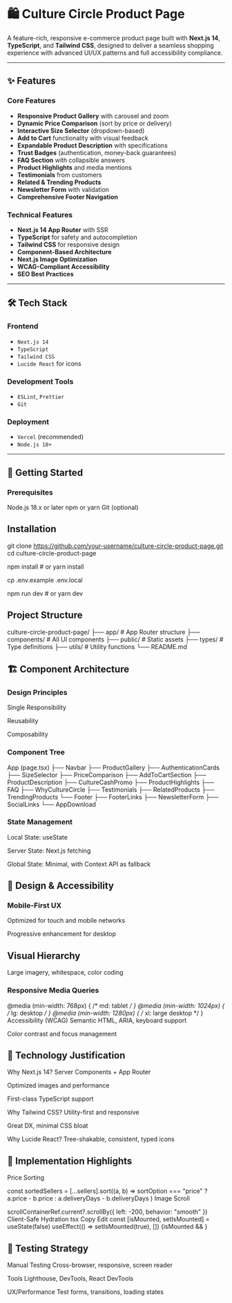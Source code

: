 # 🛍️ Culture Circle Product Page

A feature-rich, responsive e-commerce product page built with **Next.js 14**, **TypeScript**, and **Tailwind CSS**, designed to deliver a seamless shopping experience with advanced UI/UX patterns and full accessibility compliance.

---

## ✨ Features

### Core Features

- **Responsive Product Gallery** with carousel and zoom
- **Dynamic Price Comparison** (sort by price or delivery)
- **Interactive Size Selector** (dropdown-based)
- **Add to Cart** functionality with visual feedback
- **Expandable Product Description** with specifications
- **Trust Badges** (authentication, money-back guarantees)
- **FAQ Section** with collapsible answers
- **Product Highlights** and media mentions
- **Testimonials** from customers
- **Related & Trending Products**
- **Newsletter Form** with validation
- **Comprehensive Footer Navigation**

### Technical Features

- **Next.js 14 App Router** with SSR
- **TypeScript** for safety and autocompletion
- **Tailwind CSS** for responsive design
- **Component-Based Architecture**
- **Next.js Image Optimization**
- **WCAG-Compliant Accessibility**
- **SEO Best Practices**

---

## 🛠 Tech Stack

### Frontend

- `Next.js 14`
- `TypeScript`
- `Tailwind CSS`
- `Lucide React` for icons

### Development Tools

- `ESLint`, `Prettier`
- `Git`

### Deployment

- `Vercel` (recommended)
- `Node.js 18+`

---

## 🚀 Getting Started

### Prerequisites

Node.js 18.x or later
npm or yarn
Git (optional)

## Installation

git clone https://github.com/your-username/culture-circle-product-page.git
cd culture-circle-product-page

npm install # or yarn install

cp .env.example .env.local

npm run dev # or yarn dev

## Project Structure

culture-circle-product-page/
├── app/                          # App Router structure
├── components/                   # All UI components
├── public/                       # Static assets
├── types/                        # Type definitions
├── utils/                        # Utility functions
└── README.md

## 🏗 Component Architecture

### Design Principles

Single Responsibility

Reusability

Composability

### Component Tree

App (page.tsx)
├── Navbar
├── ProductGallery
├── AuthenticationCards
├── SizeSelector
├── PriceComparison
├── AddToCartSection
├── ProductDescription
├── CultureCashPromo
├── ProductHighlights
├── FAQ
├── WhyCultureCircle
├── Testimonials
├── RelatedProducts
├── TrendingProducts
└── Footer
    ├── FooterLinks
    ├── NewsletterForm
    ├── SocialLinks
    └── AppDownload

### State Management

Local State: useState

Server State: Next.js fetching

Global State: Minimal, with Context API as fallback

## 🎨 Design & Accessibility

### Mobile-First UX
Optimized for touch and mobile networks

Progressive enhancement for desktop

## Visual Hierarchy
Large imagery, whitespace, color coding

### Responsive Media Queries

@media (min-width: 768px) { /* md: tablet */ }
@media (min-width: 1024px) { /* lg: desktop */ }
@media (min-width: 1280px) { /* xl: large desktop */ }
Accessibility (WCAG)
Semantic HTML, ARIA, keyboard support

Color contrast and focus management

## 🧠 Technology Justification

Why Next.js 14?
Server Components + App Router

Optimized images and performance

First-class TypeScript support

Why Tailwind CSS?
Utility-first and responsive

Great DX, minimal CSS bloat

Why Lucide React?
Tree-shakable, consistent, typed icons

## 🔧 Implementation Highlights

Price Sorting

const sortedSellers = [...sellers].sort((a, b) =>
  sortOption === "price" ? a.price - b.price : a.deliveryDays - b.deliveryDays
)
Image Scroll

scrollContainerRef.current?.scrollBy({ left: -200, behavior: "smooth" })
Client-Safe Hydration
tsx
Copy
Edit
const [isMounted, setIsMounted] = useState(false)
useEffect(() => setIsMounted(true), [])
{isMounted && <ClientOnlyComponent />}

## 🧪 Testing Strategy

Manual Testing
Cross-browser, responsive, screen reader

Tools
Lighthouse, DevTools, React DevTools

UX/Performance
Test forms, transitions, loading states



